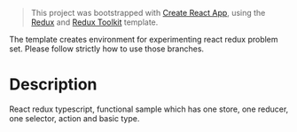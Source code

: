 > This project was bootstrapped with [Create React App](https://github.com/facebook/create-react-app), using the [Redux](https://redux.js.org/) and [Redux Toolkit](https://redux-toolkit.js.org/) template.

The template creates environment for experimenting react redux problem set. Please follow strictly how to use those branches.

# Description

React redux typescript, functional sample which has one store, one reducer, one selector, action and basic type.
